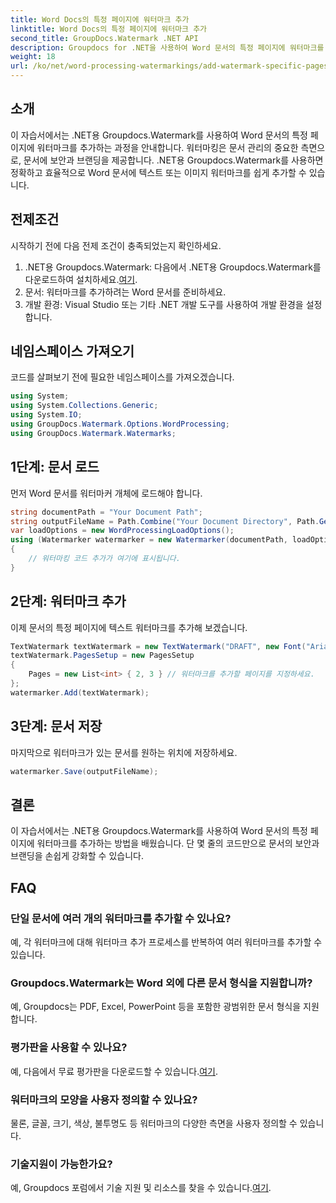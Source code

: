 ```yaml
---
title: Word Docs의 특정 페이지에 워터마크 추가
linktitle: Word Docs의 특정 페이지에 워터마크 추가
second_title: GroupDocs.Watermark .NET API
description: Groupdocs for .NET을 사용하여 Word 문서의 특정 페이지에 워터마크를 손쉽게 추가하는 방법을 알아보세요. 문서 보안 및 브랜딩을 강화합니다.
weight: 18
url: /ko/net/word-processing-watermarkings/add-watermark-specific-pages-word-docs/
---
```

## 소개
이 자습서에서는 .NET용 Groupdocs.Watermark를 사용하여 Word 문서의 특정 페이지에 워터마크를 추가하는 과정을 안내합니다. 워터마킹은 문서 관리의 중요한 측면으로, 문서에 보안과 브랜딩을 제공합니다. .NET용 Groupdocs.Watermark를 사용하면 정확하고 효율적으로 Word 문서에 텍스트 또는 이미지 워터마크를 쉽게 추가할 수 있습니다.
## 전제조건
시작하기 전에 다음 전제 조건이 충족되었는지 확인하세요.
1.  .NET용 Groupdocs.Watermark: 다음에서 .NET용 Groupdocs.Watermark를 다운로드하여 설치하세요.[여기](https://releases.groupdocs.com/Watermark/net/).
2. 문서: 워터마크를 추가하려는 Word 문서를 준비하세요.
3. 개발 환경: Visual Studio 또는 기타 .NET 개발 도구를 사용하여 개발 환경을 설정합니다.

## 네임스페이스 가져오기
코드를 살펴보기 전에 필요한 네임스페이스를 가져오겠습니다.
```csharp
using System;
using System.Collections.Generic;
using System.IO;
using GroupDocs.Watermark.Options.WordProcessing;
using GroupDocs.Watermark.Watermarks;
```
## 1단계: 문서 로드
먼저 Word 문서를 워터마커 개체에 로드해야 합니다.
```csharp
string documentPath = "Your Document Path";
string outputFileName = Path.Combine("Your Document Directory", Path.GetFileName(documentPath));
var loadOptions = new WordProcessingLoadOptions();
using (Watermarker watermarker = new Watermarker(documentPath, loadOptions))
{
    // 워터마킹 코드 추가가 여기에 표시됩니다.
}
```
## 2단계: 워터마크 추가
이제 문서의 특정 페이지에 텍스트 워터마크를 추가해 보겠습니다.
```csharp
TextWatermark textWatermark = new TextWatermark("DRAFT", new Font("Arial", 42));
textWatermark.PagesSetup = new PagesSetup
{
    Pages = new List<int> { 2, 3 } // 워터마크를 추가할 페이지를 지정하세요.
};
watermarker.Add(textWatermark);
```
## 3단계: 문서 저장
마지막으로 워터마크가 있는 문서를 원하는 위치에 저장하세요.
```csharp
watermarker.Save(outputFileName);
```

## 결론
이 자습서에서는 .NET용 Groupdocs.Watermark를 사용하여 Word 문서의 특정 페이지에 워터마크를 추가하는 방법을 배웠습니다. 단 몇 줄의 코드만으로 문서의 보안과 브랜딩을 손쉽게 강화할 수 있습니다.
## FAQ
### 단일 문서에 여러 개의 워터마크를 추가할 수 있나요?
예, 각 워터마크에 대해 워터마크 추가 프로세스를 반복하여 여러 워터마크를 추가할 수 있습니다.
### Groupdocs.Watermark는 Word 외에 다른 문서 형식을 지원합니까?
예, Groupdocs는 PDF, Excel, PowerPoint 등을 포함한 광범위한 문서 형식을 지원합니다.
### 평가판을 사용할 수 있나요?
 예, 다음에서 무료 평가판을 다운로드할 수 있습니다.[여기](https://releases.groupdocs.com/).
### 워터마크의 모양을 사용자 정의할 수 있나요?
물론, 글꼴, 크기, 색상, 불투명도 등 워터마크의 다양한 측면을 사용자 정의할 수 있습니다.
### 기술지원이 가능한가요?
 예, Groupdocs 포럼에서 기술 지원 및 리소스를 찾을 수 있습니다.[여기](https://forum.groupdocs.com/c/watermark/19).